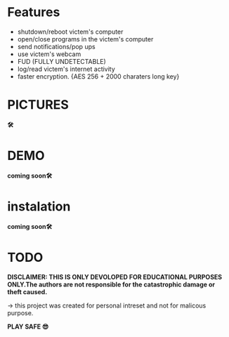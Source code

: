 
# Features

  - shutdown/reboot victem's computer
  - open/close programs in the victem's computer
  - send notifications/pop ups
  - use victem's webcam
  - FUD (FULLY UNDETECTABLE)
  - log/read victem's internet activity
  - faster encryption. {AES 256 + 2000 charaters long key}
  
# PICTURES

**🛠**

# DEMO

**__coming soon__🛠**


# instalation

**__coming soon__🛠**





# TODO










**DISCLAIMER: THIS IS ONLY DEVOLOPED FOR EDUCATIONAL PURPOSES ONLY.The authors are not responsible for the catastrophic damage or theft caused.**


-> this project was created for personal intreset and not for malicous purpose.


**PLAY SAFE 😎**

  
  

